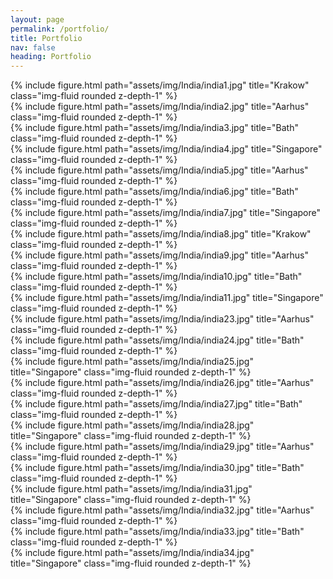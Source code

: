 ```yaml
---
layout: page
permalink: /portfolio/
title: Portfolio
nav: false
heading: Portfolio
---
```

  
 

<div class="row">
    <div class="col-sm mt-3 mt-md-0">
        {% include figure.html path="assets/img/India/india1.jpg" title="Krakow" class="img-fluid rounded z-depth-1" %}
    </div>
</div>
 

<div class="row">
    <div class="col-sm mt-3 mt-md-0">
        {% include figure.html path="assets/img/India/india2.jpg" title="Aarhus" class="img-fluid rounded z-depth-1" %}
    </div>
    <div class="col-sm mt-3 mt-md-0">
        {% include figure.html path="assets/img/India/india3.jpg" title="Bath" class="img-fluid rounded z-depth-1" %}
    </div>
    <div class="col-sm mt-3 mt-md-0">
        {% include figure.html path="assets/img/India/india4.jpg" title="Singapore" class="img-fluid rounded z-depth-1" %}
    </div>
</div>

<div class="row">
    <div class="col-sm mt-3 mt-md-0">
        {% include figure.html path="assets/img/India/india5.jpg" title="Aarhus" class="img-fluid rounded z-depth-1" %}
    </div>
    <div class="col-sm mt-3 mt-md-0">
        {% include figure.html path="assets/img/India/india6.jpg" title="Bath" class="img-fluid rounded z-depth-1" %}
    </div>
    <div class="col-sm mt-3 mt-md-0">
        {% include figure.html path="assets/img/India/india7.jpg" title="Singapore" class="img-fluid rounded z-depth-1" %}
    </div>
</div>

<div class="row">
    <div class="col-sm mt-3 mt-md-0">
        {% include figure.html path="assets/img/India/india8.jpg" title="Krakow" class="img-fluid rounded z-depth-1" %}
    </div>
</div>




<div class="row">
    <div class="col-sm mt-3 mt-md-0">
        {% include figure.html path="assets/img/India/india9.jpg" title="Aarhus" class="img-fluid rounded z-depth-1" %}
    </div>
    <div class="col-sm mt-3 mt-md-0">
        {% include figure.html path="assets/img/India/india10.jpg" title="Bath" class="img-fluid rounded z-depth-1" %}
    </div>
    <div class="col-sm mt-3 mt-md-0">
        {% include figure.html path="assets/img/India/india11.jpg" title="Singapore" class="img-fluid rounded z-depth-1" %}
    </div>
</div>


<div class="row">
    <div class="col-sm mt-3 mt-md-0">
        {% include figure.html path="assets/img/India/india23.jpg" title="Aarhus" class="img-fluid rounded z-depth-1" %}
    </div>
    <div class="col-sm mt-3 mt-md-0">
        {% include figure.html path="assets/img/India/india24.jpg" title="Bath" class="img-fluid rounded z-depth-1" %}
    </div>
    <div class="col-sm mt-3 mt-md-0">
        {% include figure.html path="assets/img/India/india25.jpg" title="Singapore" class="img-fluid rounded z-depth-1" %}
    </div>
</div>
 
 
 <div class="row">
    <div class="col-sm mt-3 mt-md-0">
        {% include figure.html path="assets/img/India/india26.jpg" title="Aarhus" class="img-fluid rounded z-depth-1" %}
    </div>
    <div class="col-sm mt-3 mt-md-0">
        {% include figure.html path="assets/img/India/india27.jpg" title="Bath" class="img-fluid rounded z-depth-1" %}
    </div>
    <div class="col-sm mt-3 mt-md-0">
        {% include figure.html path="assets/img/India/india28.jpg" title="Singapore" class="img-fluid rounded z-depth-1" %}
    </div>
</div>

 <div class="row">
    <div class="col-sm mt-3 mt-md-0">
        {% include figure.html path="assets/img/India/india29.jpg" title="Aarhus" class="img-fluid rounded z-depth-1" %}
    </div>
    <div class="col-sm mt-3 mt-md-0">
        {% include figure.html path="assets/img/India/india30.jpg" title="Bath" class="img-fluid rounded z-depth-1" %}
    </div>
    <div class="col-sm mt-3 mt-md-0">
        {% include figure.html path="assets/img/India/india31.jpg" title="Singapore" class="img-fluid rounded z-depth-1" %}
    </div>
</div>

 <div class="row">
    <div class="col-sm mt-3 mt-md-0">
        {% include figure.html path="assets/img/India/india32.jpg" title="Aarhus" class="img-fluid rounded z-depth-1" %}
    </div>
    <div class="col-sm mt-3 mt-md-0">
        {% include figure.html path="assets/img/India/india33.jpg" title="Bath" class="img-fluid rounded z-depth-1" %}
    </div>
    <div class="col-sm mt-3 mt-md-0">
        {% include figure.html path="assets/img/India/india34.jpg" title="Singapore" class="img-fluid rounded z-depth-1" %}
    </div>
</div>